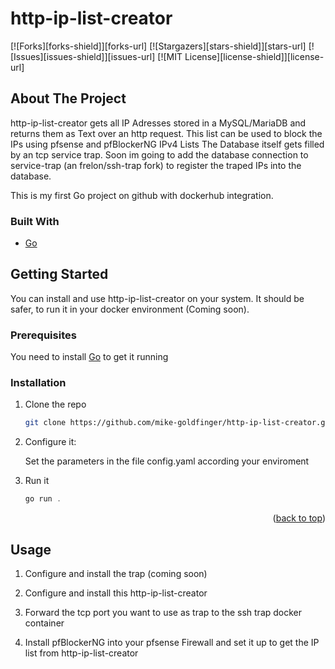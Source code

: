 # http-ip-list-creator

[![Forks][forks-shield]][forks-url]
[![Stargazers][stars-shield]][stars-url]
[![Issues][issues-shield]][issues-url]
[![MIT License][license-shield]][license-url]
<!-- ABOUT THE PROJECT -->
## About The Project

http-ip-list-creator gets all IP Adresses stored in a MySQL/MariaDB and returns them as Text over an http request.
This list can be used to block the IPs using pfsense and pfBlockerNG IPv4 Lists
The Database itself gets filled by an tcp service trap. Soon im going to add the database connection to service-trap (an frelon/ssh-trap fork) to register the traped IPs into the database.

This is my first Go project on github with dockerhub integration. 

### Built With

* [Go](https://golang.org/)


<!-- GETTING STARTED -->
## Getting Started

You can install and use http-ip-list-creator on your system. It should be safer, to run it in your docker environment (Coming soon).

### Prerequisites

You need to install [Go](https://golang.org/) to get it running

### Installation

1. Clone the repo
   ```sh
   git clone https://github.com/mike-goldfinger/http-ip-list-creator.git
   ```
3. Configure it:
   
   Set the parameters in the file config.yaml according your enviroment
   
4. Run it
   ```js
   go run .
   ```

<p align="right">(<a href="#top">back to top</a>)</p>



<!-- USAGE EXAMPLES -->
## Usage

1. Configure and install the trap (coming soon)

2. Configure and install this http-ip-list-creator

3. Forward the tcp port you want to use as trap to the ssh trap docker container

4. Install pfBlockerNG into your pfsense Firewall and set it up to get the IP list from http-ip-list-creator
